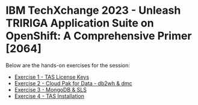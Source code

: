 # IBM TechXchange 2023 - Unleash TRIRIGA Application Suite on OpenShift: A Comprehensive Primer [2064]

Below are the hands-on exercises for the session:

- [Exercise 1 - TAS License Keys](licensekeys.md)
- [Exercise 2 - Cloud Pak for Data - db2wh & dmc](cp4d-db2wh-dmc.md)
- [Exercise 3 - MongoDB & SLS](mongo-sls.md)
- [Exercise 4 - TAS Installation](tas-install.md)



